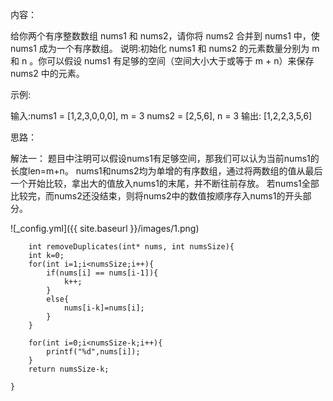内容：

给你两个有序整数数组 nums1 和 nums2，请你将 nums2 合并到 nums1 中，使 nums1 成为一个有序数组。
说明:初始化 nums1 和 nums2 的元素数量分别为 m 和 n 。你可以假设 nums1 有足够的空间（空间大小大于或等于 m + n）来保存 nums2 中的元素。

示例:

输入:nums1 = [1,2,3,0,0,0], m = 3
nums2 = [2,5,6], n = 3
输出: [1,2,2,3,5,6]

思路：

解法一：
题目中注明可以假设nums1有足够空间，那我们可以认为当前nums1的长度len=m+n。
nums1和nums2均为单增的有序数组，通过将两数组的值从最后一个开始比较，拿出大的值放入nums1的末尾，并不断往前存放。
若nums1全部比较完，而nums2还没结束，则将nums2中的数值按顺序存入nums1的开头部分。

![_config.yml]({{ site.baseurl }}/images/1.png)


```
    int removeDuplicates(int* nums, int numsSize){
    int k=0;
    for(int i=1;i<numsSize;i++){
        if(nums[i] == nums[i-1]){
            k++;
        }            
        else{
            nums[i-k]=nums[i];
        } 
    }

    for(int i=0;i<numsSize-k;i++){
        printf("%d",nums[i]);
    }
    return numsSize-k;

}
```
